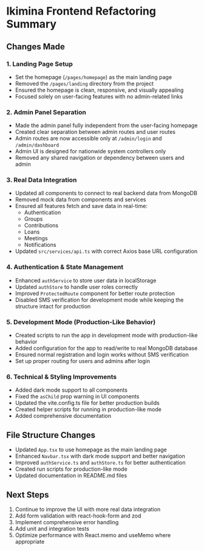 # Ikimina Frontend Refactoring Summary

## Changes Made

### 1. Landing Page Setup
- Set the homepage (`/pages/homepage`) as the main landing page
- Removed the `/pages/landing` directory from the project
- Ensured the homepage is clean, responsive, and visually appealing
- Focused solely on user-facing features with no admin-related links

### 2. Admin Panel Separation
- Made the admin panel fully independent from the user-facing homepage
- Created clear separation between admin routes and user routes
- Admin routes are now accessible only at `/admin/login` and `/admin/dashboard`
- Admin UI is designed for nationwide system controllers only
- Removed any shared navigation or dependency between users and admin

### 3. Real Data Integration
- Updated all components to connect to real backend data from MongoDB
- Removed mock data from components and services
- Ensured all features fetch and save data in real-time:
  - Authentication
  - Groups
  - Contributions
  - Loans
  - Meetings
  - Notifications
- Updated `src/services/api.ts` with correct Axios base URL configuration

### 4. Authentication & State Management
- Enhanced `authService` to store user data in localStorage
- Updated `authStore` to handle user roles correctly
- Improved `ProtectedRoute` component for better route protection
- Disabled SMS verification for development mode while keeping the structure intact for production

### 5. Development Mode (Production-Like Behavior)
- Created scripts to run the app in development mode with production-like behavior
- Added configuration for the app to read/write to real MongoDB database
- Ensured normal registration and login works without SMS verification
- Set up proper routing for users and admins after login

### 6. Technical & Styling Improvements
- Added dark mode support to all components
- Fixed the `asChild` prop warning in UI components
- Updated the vite.config.ts file for better production builds
- Created helper scripts for running in production-like mode
- Added comprehensive documentation

## File Structure Changes

- Updated `App.tsx` to use homepage as the main landing page
- Enhanced `Navbar.tsx` with dark mode support and better navigation
- Improved `authService.ts` and `authStore.ts` for better authentication
- Created run scripts for production-like mode
- Updated documentation in README.md files

## Next Steps

1. Continue to improve the UI with more real data integration
2. Add form validation with react-hook-form and zod
3. Implement comprehensive error handling
4. Add unit and integration tests
5. Optimize performance with React.memo and useMemo where appropriate 